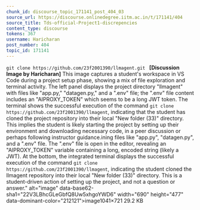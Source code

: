 ```yaml
---
chunk_id: discourse_topic_171141_post_404_03
source_url: https://discourse.onlinedegree.iitm.ac.in/t/171141/404
source_title: Tds-official-Project1-discrepencies
content_type: discourse
tokens: 367
username: Haricharan
post_number: 404
topic_id: 171141
---
```


`git clone https://github.com/23f2001390/llmagent.git
`
**[Discussion Image by Haricharan]** This image captures a student's workspace in VS Code during a project setup phase, showing a mix of file exploration and terminal activity. The left panel displays the project directory "llmagent" with files like "app.py," "datagen.py," and a ".env" file; the ".env" file content includes an "AIPROXY_TOKEN" which seems to be a long JWT token. The terminal shows the successful execution of the command `git clone https://github.com/23f2001390/llmagent`, indicating that the student has cloned the project repository into their local "New folder (33)" directory. This implies the student is likely starting the project by setting up their environment and downloading necessary code, in a peer discussion or perhaps following instructor guidance.ining files like "app.py", "datagen.py", and a ".env" file. The ".env" file is open in the editor, revealing an "AIPROXY_TOKEN" variable containing a long, encoded string (likely a JWT). At the bottom, the integrated terminal displays the successful execution of the command `git clone https://github.com/23f2001390/llmagent`, indicating the student cloned the llmagent repository into their local "New folder (33)" directory. This is a student-driven action of setting up the project, and not a question or answer." alt="image" data-base62-sha1="22V3LBhcGLeGbfQ8Uw5xhgoYWD6" width="690" height="477" data-dominant-color="212121">image1041×721 29.2 KB
